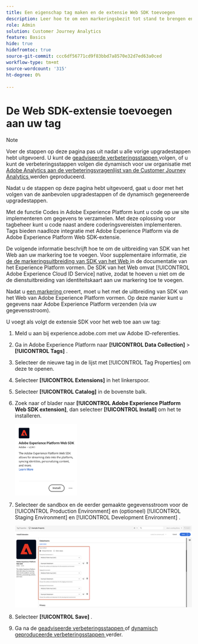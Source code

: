 ```yaml
---
title: Een eigenschap tag maken en de extensie Web SDK toevoegen
description: Leer hoe te om een markeringsbezit tot stand te brengen en de uitbreiding van SDK van het Web toe te voegen
role: Admin
solution: Customer Journey Analytics
feature: Basics
hide: true
hidefromtoc: true
source-git-commit: ccc6df56771cd9f83bbd7a8570e32d7ed63a0ced
workflow-type: tm+mt
source-wordcount: '315'
ht-degree: 0%

---
```


# De Web SDK-extensie toevoegen aan uw tag

>[!NOTE]
> 
>Voer de stappen op deze pagina pas uit nadat u alle vorige upgradestappen hebt uitgevoerd. U kunt de [ geadviseerde verbeteringsstappen ](/help/getting-started/cja-upgrade/cja-upgrade-recommendations.md#recommended-upgrade-steps-for-most-organizations) volgen, of u kunt de verbeteringsstappen volgen die dynamisch voor uw organisatie met [ Adobe Analytics aan de verbeteringsvragenlijst van de Customer Journey Analytics ](https://gigazelle.github.io/cja-ttv/) werden geproduceerd.
>
>Nadat u de stappen op deze pagina hebt uitgevoerd, gaat u door met het volgen van de aanbevolen upgradestappen of de dynamisch gegenereerde upgradestappen.

Met de functie Codes in Adobe Experience Platform kunt u code op uw site implementeren om gegevens te verzamelen. Met deze oplossing voor tagbeheer kunt u code naast andere coderingsvereisten implementeren. Tags bieden naadloze integratie met Adobe Experience Platform via de Adobe Experience Platform Web SDK-extensie.

De volgende informatie beschrijft hoe te om de uitbreiding van SDK van het Web aan uw markering toe te voegen. Voor supplementaire informatie, zie [ de de markeringsuitbreiding van SDK van het Web ](https://experienceleague.adobe.com/en/docs/experience-platform/tags/extensions/client/web-sdk/web-sdk-extension-configuration) in de documentatie van het Experience Platform vormen. De SDK van het Web omvat [!UICONTROL Adobe Experience Cloud ID Service] native, zodat te hoeven u niet om de de dienstuitbreiding van identiteitskaart aan uw markering toe te voegen.

Nadat u [ een markering ](/help/getting-started/cja-upgrade/cja-upgrade-tag-property.md) creeert, moet u het met de uitbreiding van SDK van het Web van Adobe Experience Platform vormen. Op deze manier kunt u gegevens naar Adobe Experience Platform verzenden (via uw gegevensstroom).

U voegt als volgt de extensie SDK voor het web toe aan uw tag:

1. Meld u aan bij experience.adobe.com met uw Adobe ID-referenties.

1. Ga in Adobe Experience Platform naar **[!UICONTROL Data Collection]** > **[!UICONTROL Tags]** .

1. Selecteer de nieuwe tag in de lijst met [!UICONTROL Tag Properties] om deze te openen.

1. Selecteer **[!UICONTROL Extensions]** in het linkerspoor.

1. Selecteer **[!UICONTROL Catalog]** in de bovenste balk.

1. Zoek naar of blader naar **[!UICONTROL Adobe Experience Platform Web SDK extension]**, dan selecteer **[!UICONTROL Install]** om het te installeren.

   <img src="assets/aepwebsdk-extension.png" width="35%"/>

1. Selecteer de sandbox en de eerder gemaakte gegevensstroom voor de [!UICONTROL Production Environment] en (optioneel) [!UICONTROL Staging Environment] en [!UICONTROL Development Environment] .

   ![ de uitbreidingsconfiguratie van SDK van het Web AEP ](assets/aepwebsk-extension-datastreams.png)

1. Selecteer **[!UICONTROL Save]** .

1. Ga na de [ geadviseerde verbeteringsstappen ](/help/getting-started/cja-upgrade/cja-upgrade-recommendations.md#recommended-upgrade-steps-for-most-organizations) of [ dynamisch geproduceerde verbeteringsstappen ](https://gigazelle.github.io/cja-ttv/) verder.